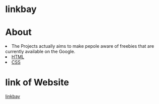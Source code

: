 <h1>linkbay</h1> 
<h1>About</h1>
<li>The Projects actually aims to make pepole aware of freebies that are currently available on the 
Google.</li>

<li><a href="https://html.spec.whatwg.org/">HTML</a></li>
<li><a href="https://en.wikipedia.org/wiki/CSS">CSS</a></li>

<h1> link of Website </h2>
<a href="https://linkbay.netlify.app">linkbay</a>
